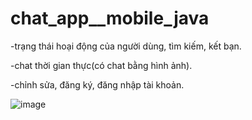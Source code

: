 ﻿# chat_app__mobile_java
  -trạng thái hoại động của người dùng, tìm kiếm, kết bạn.
  
  -chat thời gian thực(có chat bằng hình ảnh).
  
  -chỉnh sửa, đăng ký, đăng nhập tài  khoản.
  
![image](https://github.com/chienthan-03/chat_app__mobile_java/assets/101584126/01a565c4-6a6f-4be5-8411-d69528c54c88)
